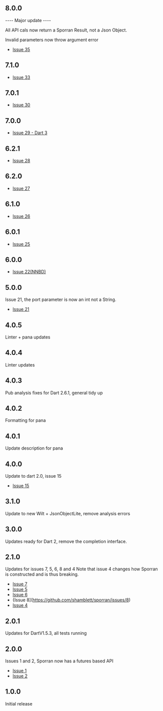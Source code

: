 ## 8.0.0
---- Major update ----

All API cals now return a Sporran Result, not a Json Object.

Invalid parameters now throw argument error

- [Issue 35](https://github.com/shamblett/sporran/issues/35)

## 7.1.0
- [Issue 33](https://github.com/shamblett/sporran/issues/33)

## 7.0.1
- [Issue 30](https://github.com/shamblett/sporran/issues/30)

## 7.0.0
- [Issue 29 - Dart 3](https://github.com/shamblett/sporran/issues/29)

## 6.2.1
- [Issue 28](https://github.com/shamblett/sporran/issues/28)

## 6.2.0
- [Issue 27](https://github.com/shamblett/sporran/issues/27)

## 6.1.0
- [Issue 26](https://github.com/shamblett/sporran/issues/26)

## 6.0.1
- [Issue 25](https://github.com/shamblett/sporran/issues/25)

## 6.0.0
- [Issue 22(NNBD)](https://github.com/shamblett/sporran/issues/22)

## 5.0.0
Issue 21, the port parameter is now an int not a String.
- [Issue 21](https://github.com/shamblett/sporran/issues/21)

## 4.0.5
Linter + pana updates

## 4.0.4
Linter updates

## 4.0.3
Pub analysis fixes for Dart 2.6.1, general tidy up

## 4.0.2
Formatting for pana

## 4.0.1
Update description for pana

## 4.0.0
Update to dart 2.0, issue 15
- [Issue 15](https://github.com/shamblett/sporran/issues/15)

## 3.1.0
Update to new Wilt + JsonObjectLite, remove analysis errors

## 3.0.0

Updates ready for Dart 2, remove the completion interface.

## 2.1.0

Updates for issues 7, 5, 6, 8 and 4
Note that issue 4 changes how Sporran is constructed and is thus 
breaking.
- [Issue 7](https://github.com/shamblett/sporran/issues/7)
- [Issue 5](https://github.com/shamblett/sporran/issues/5)
- [Issue 6](https://github.com/shamblett/sporran/issues/6)
- {Issue 8](https://github.com/shamblett/sporran/issues/8)
- [Issue 4](https://github.com/shamblett/sporran/issues/4)

## 2.0.1

Updates for DartV1.5.3, all tests running

## 2.0.0

Issues 1 and 2, Sporran now has a futures based API
- [Issue 1](https://github.com/shamblett/sporran/issues/1)
- [Issue 2](https://github.com/shamblett/sporran/issues/2)

## 1.0.0

Initial release